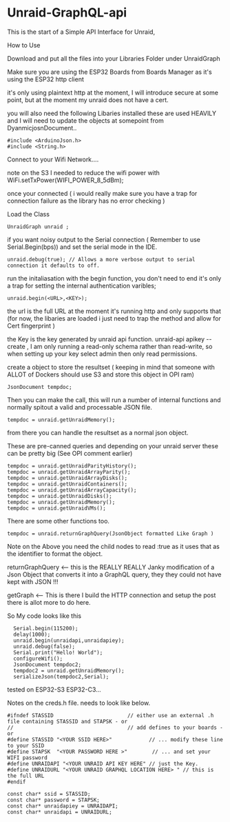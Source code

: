 

# Unraid-GraphQL-api
This is the start of a Simple API Interface for Unraid,

How to Use

Download and put all the files into your Libraries Folder under UnraidGraph

Make sure you are using the ESP32 Boards from Boards Manager as it's using the ESP32 http client 

it's only using plaintext http at the moment, I will introduce secure at some point, but at the moment my unraid does not have a cert. 

you will also need the following Libaries installed these are used HEAVILY and I will need to update the objects at somepoint from DyanmicjosnDocument.. 

```
#include <ArduinoJson.h>
#include <String.h>
```

Connect to your Wifi Network.... 

note on the S3 I needed to reduce the wifi power with WiFi.setTxPower(WIFI_POWER_8_5dBm);

once your connected ( i would really make sure you have a trap for connection failure as the library has no error checking ) 

Load the Class 

```
UnraidGraph unraid ;
```

if you want noisy output to the Serial connection ( Remember to use Serial.Begin(bps)) and set the serial mode in the IDE. 
```
unraid.debug(true); // Allows a more verbose output to serial connection it defaults to off. 
```
run the initaliasation with the begin function, you don't need to end it's only a trap for setting the internal authentication varibles; 
```
unraid.begin(<URL>,<KEY>);
```
the url is the full URL at the moment it's running http and only supports that (for now, the libaries are loaded i just need to trap the method and allow for Cert fingerprint )

the Key is the key generated by unraid api function. unraid-api apikey --create , I am only running a read-only schema rather than read-write, so when setting up your key select admin then only read permissions. 

create a object to store the resultset ( keeping in mind that someone with ALLOT of Dockers should use S3 and store this object in OPI ram)
```
JsonDocument tempdoc;
```
Then you can make the call, this will run a number of internal functions and normally spitout a valid and processable JSON file. 
```
tempdoc = unraid.getUnraidMemory();
```
from there you can handle the resultset as a normal json object.

These are pre-canned queries and depending on your unraid server these can be pretty big (See OPI comment earlier)
```
tempdoc = unraid.getUnraidParityHistory();
tempdoc = unraid.getUnraidArrayParity();
tempdoc = unraid.getUnraidArrayDisks();
tempdoc = unraid.getUnraidContainers();
tempdoc = unraid.getUnraidArrayCapacity();
tempdoc = unraid.getUnraidDisks();
tempdoc = unraid.getUnraidMemory();
tempdoc = unraid.getUnraidVMs();
```
There are some other functions too. 
```
tempdoc = unraid.returnGraphQuery(JsonObject formatted Like Graph )
```
Note on the Above you need the child nodes to read :true as it uses that as the identifier to format the object. 

returnGraphQuery <-- this is the REALLY REALLY Janky modification of a Json Object that converts it into a GraphQL query, they they could not have kept with JSON !!! 

getGraph <-- This is there I build the HTTP connection and setup the post there is allot more to do here. 

So My code looks like this 
```
  Serial.begin(115200);
  delay(1000);
  unraid.begin(unraidapi,unraidapiey);
  unraid.debug(false);
  Serial.print("Hello! World");
  configureWifi();
  JsonDocument tempdoc2;
  tempdoc2 = unraid.getUnraidMemory();
  serializeJson(tempdoc2,Serial);

```
tested on ESP32-S3 ESP32-C3... 


Notes on the creds.h file. needs to look like below. 

```
#ifndef STASSID                        // either use an external .h file containing STASSID and STAPSK - or 
//                                     // add defines to your boards - or
#define STASSID "<YOUR SSID HERE>"            // ... modify these line to your SSID
#define STAPSK  "<YOUR PASSWORD HERE >"        // ... and set your WIFI password
#define UNRAIDAPI "<YOUR UNRAID API KEY HERE" // just the Key. 
#define UNRAIDURL "<YOUR UNRAID GRAPHQL LOCATION HERE> " // this is the full URL 
#endif

const char* ssid = STASSID;
const char* password = STAPSK;
const char* unraidapiey = UNRAIDAPI;
const char* unraidapi = UNRAIDURL;
```
